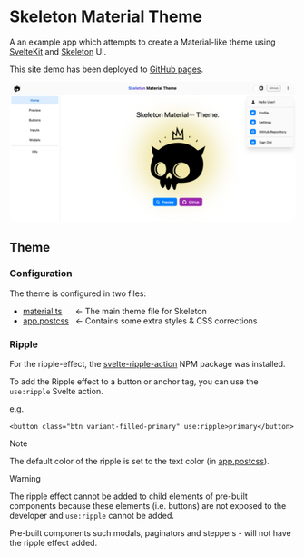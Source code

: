 # Skeleton Material Theme

A an example app which attempts to create a Material-like theme using [SvelteKit](https://kit.svelte.dev/)
and [Skeleton](https://www.skeleton.dev/) UI.

This site demo has been deployed to [GitHub pages](https://plasmatech8.github.io/skeleton-material-theme/).

<img src="./docs/home.png" style="border-radius: 1rem">

## Theme

### Configuration

The theme is configured in two files:

* [material.ts](https://github.com/plasmatech8/skeleton-material-theme/blob/main/src/material.ts) &nbsp;&nbsp;&nbsp;&nbsp; <- The main theme file for Skeleton
* [app.postcss](https://github.com/plasmatech8/skeleton-material-theme/blob/main/src/app.postcss) &nbsp; <i class="fa-solid fa-left-long"></i> <- Contains some extra styles & CSS corrections

### Ripple

For the ripple-effect, the [svelte-ripple-action](https://github.com/Posandu/svelte-ripple-action)
NPM package was installed.

To add the Ripple effect to a button or anchor tag, you can use the `use:ripple` Svelte action.

e.g.
```svelte
<button class="btn variant-filled-primary" use:ripple>primary</button>
```

> [!NOTE]
>
> The default color of the ripple is set to the text color (in [app.postcss](https://github.com/plasmatech8/skeleton-material-theme/blob/main/src/app.postcss)).


> [!WARNING]
>
> The ripple effect cannot be added to child elements of pre-built components because these elements (i.e. buttons) are not exposed to the developer and `use:ripple` cannot be added.
>
> Pre-built components such modals, paginators and steppers - will not have the ripple effect added.
